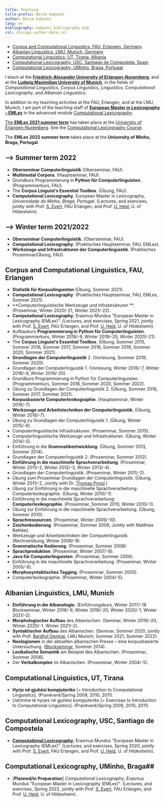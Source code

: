 ```yaml
---
title: Teaching 
title-prefix: Besim Kabashi
author: Besim Kabashi
lang: en
bibliography: kabashi_bibliography.bib
csl: chicago-author-date.csl
---
```



- [Corpus and Computational Linguistics, FAU, Erlangen, Germany](#corpus-and-computational-linguistics-fau-erlangen)
- [Albanian Linguistics, LMU, Munich, Germany](#albanian-linguistics-lmu-munich)
- [Computational Linguistics, UT, Tirana, Albania](#computational-linguistics-ut-tirana)
- [Computational Lexicography, USC, Santiago de Compostela, Spain](#computational-lexicography-usc-santiago-de-compostela)
- [Computational Lexicography, UMinho, Braga, Portugal](#computational-lexicography-uminho-braga)

I teach at the [**Friedrich-Alexander University of Erlangen-Nuremberg**](https://www.fau.de/), and at the
[**Ludwig Maximilian University of Munich**](https://www.lmu.de/), in the fields of *Computational Linguistics*,
*Corpus Linguistics*, *Linguistics*, *Computational Lexicography*, and *Albanian Linguistics*.

In addition to my teaching activities at the FAU, Erlangen, and at the LMU, Munich, I am
part of the teaching staff of [**European Master in Lexicography –
EMLex**](https://www.emlex.phil.fau.eu/) in the advanced module
[Computational Lexicography](https://www.emlex.phil.fau.eu/files/2021/07/emlex-a6-module-description-eng-2021.pdf).

[The **EMLex 2021 summer term**](https://www.emlex-summerterm-2021.phil.fau.eu/) has taken place
at the [University of Erlangen-Nuremberg](https://www.fau.de/).
See the [Computational Lexicography Course](https://www.emlex-summerterm-2021.phil.fau.eu/talks/a6-computational-lexicography/).

The **EMLex 2022 summer term** takes place at the **University of Minho, Braga, Portugal**.

## –> Summer term 2022 ##
- **Oberseminar Computerlinguistik** (Oberseminar, FAU).
- **Multimodal Corpora**. (Hauptseminar, FAU).
- Grundkurs Programmierung in **Python für Computerlinguisten**. (Programmierkurs, FAU).
- The **Corpus Linguist’s Essential Toolbox**. (Übung, FAU).
- **Computational Lexicography**, European Master in Lexicography,
    *Universidade do Minho, Braga, Portugal*.  (Lectures, and exercises,
    jointly with
    Prof. [S. Evert](http://www.stefan-evert.de/), FAU Erlangen, and
    Prof. [U. Heid](https://www.uni-hildesheim.de/fb3/institute/iwist/mitglieder/heid/), U. of Hildesheim).
<!-- - **Syntaktischer Aufbau des Albanischen**. (Seminar, LMU). -->

## –> Winter term 2021/2022 ##
- **Oberseminar Computerlinguistik**. (Oberseminar, FAU).
- **Computational Lexicography**. (Praktisches Hauptseminar, FAU, EMLex).
- **Werkzeuge und Infrastrukturen der Computerlinguistik**. (Praktisches Proseminar/Übung, FAU). 
<!-- - **Morphologischer Aufbau des Albanischen**. (Proseminar/Übung, LMU). -->
<!-- - **Einführung in die Albanologie**. (Grundkurs, LMU). -->

<!-- ## –> Summer term 2021 ## -->
<!-- - **Statistik für Korpuslinguisten** (Übung, FAU). -->
<!-- - **Oberseminar Computerlinguistik** (Seminar, FAU). -->
<!-- - Übung zu **Grundlagen der Computerlinguistik** 2. (Übung, FAU).  -->
<!-- - The **Corpus Linguist’s Essential Toolbox**. (Übung, FAU). -->
<!-- - **Computational Lexicography**; "[European Master in Lexicography](https://www.emlex-summerterm-2021.phil.fau.eu/)", (Lectures, and exercises, jointly with
    Prof. [S. Evert](http://www.stefan-evert.de/), FAU Erlangen, and
    Prof. [U. Heid](https://www.uni-hildesheim.de/fb3/institute/iwist/mitglieder/heid/), U. of Hildesheim) -->
<!-- - **Syntaktischer Aufbau des Albanischen**. (Seminar, LMU). -->

## Corpus and Computational Linguistics, FAU, Erlangen ##

- **Statistik für Korpuslinguisten** (Übung, Sommer 2021).
- **Computational Lexicography**. (Praktisches Hauptseminar, FAU, EMLex, Sommer 2021).
- **Computerlinguistische Werkzeuge und Infrastrukturen **. (Proseminar, Winter 2020/-21, Winter 2021/-22). 
- **Computational Lexicography**; Erasmus Mundus "European Master in Lexicography (EMLex)". (Lectures, and exercises, Spring 2021, jointly with Prof. [S. Evert](http://www.stefan-evert.de/), FAU Erlangen, and Prof. [U. Heid](https://www.uni-hildesheim.de/fb3/institute/iwist/mitglieder/heid/), U. of Hildesheim).
- Aufbaukurs **Programmierung in Python für Computerlinguisten**. (Programmierkurs, Winter 2018/-9, Winter 2019/-20, Winter 2020/-21).
- The **Corpus Linguist’s Essential Toolbox**. (Übung, Sommer 2015, Sommer 2016, Sommer 2017, Sommer 2018, Sommer 2019, Sommer 2020, Sommer 2021).
- **Grundlagen der Computerlinguistik** 2. (Vorlesung, Sommer 2019, Sommer 2020).
- Grundlagen der Computerlinguistik 1. (Vorlesung, Winter 2016/-7, Winter 2018/-9, Winter 2019/-20). 
- Grundkurs Programmierung in Python für Computerlinguisten. (Programmierkurs, Sommer 2018, Sommer 2020, Sommer 2022).
- Übung zu Grundlagen der Computerlinguistik 2. (Übung, Sommer 2016, Sommer 2017, Sommer 2021). 
- **Korpusbasierte Computerlexikographie**. (Hauptseminar, Winter 2016/-7). 
- **Werkzeuge und Arbeitstechniken der Computerlinguistik**. (Übung, Winter 2016/-7). 
- Übung zu Grundlagen der Computerlinguistik 1. (Übung, Winter 2015/-6).
- Computerlinguistische Infrastrukturen. (Proseminar, Sommer 2015).
- Computerlinguistische Werkzeuge und Infrastrukturen. (Übung, Winter 2014/-5). 
- Einführung in die **Grammatikentwicklung**. (Übung, Sommer 2013, Sommer 2014).
- Grundlagen der Computerlinguistik 2. (Proseminar, Sommer 2012).
- **Einführung in die maschinelle Sprachverarbeitung**. (Proseminar, Winter 2011/-2, Winter 2012/-3, Winter 2013/-4).
- Grundlagen der Computerlinguistik. (Proseminar, Winter 2011/-2).
- Übung zum Proseminar Grundlagen der Computerlinguistik. (Übung, Winter 2011/-2, Jointly with Dr. [Thomas Proisl](http://www.thomas-proisl.de/).) 
- Übung zur Einführung in die maschinelle Sprachverarbeitung: Computerlexikographie. (Übung, Winter 2010/-1).
- Einführung in die maschinelle Sprachverarbeitung: **Computerlexikographie**. (Proseminar, Sommer 2010, Winter 2010/-1).
- Übung zur Einführung in die maschinelle Sprachverarbeitung. (Übung, Sommer 2010).
- **Sprachressourcen**. (Proseminar, Winter 2009/-10). 
- **Zeichenkodierung**. (Proseminar, Sommer 2009, Jointly with Matthias Bethke). 
- Werkzeuge und Arbeitstechniken der Computerlinguistik. (Rechnerübung, Winter 2008/-9).
- **Grammatische Kodierung**. (Proseminar, Sommer 2008). 
- **Sprachproduktion**. (Proseminar, Winter 2007/-8).
- **Java für Computerlinguisten**. (Proseminar, Sommer 2006). 
- Einführung in die maschinelle Sprachverarbeitung. (Proseminar, Winter 2005/-6).
- **Morphosyntaktisches Tagging**. (Proseminar, Sommer 2005).
- Computerlexikographie. (Proseminar, Winter 2004/-5).


## Albanian Linguistics, LMU, Munich ##

- **Einführung in die Albanologie**. (Einführungskurs, Winter 2017/-18 Blockseminar, Winter 2018/-9, Winter 2019/-20, Winter 2020/-1, Winter 2021/-2).
- **Morphologischer Aufbau** des Albanischen. (Seminar, Winter 2019/-20, Winter 2020/-1, Winter 2021/-2). 
- **Syntaktischer Aufbau** des Albanischen. (Seminar, Sommer 2020, jointly with Prof. [Bardhyl Demiraj](https://www.albanologie.uni-muenchen.de/personen/professoren/demiraj/index.html), LMU Munich; Sommer 2021, Sommer 2022).
- **Neologismen** in der aktuellen albanischen Presse – eine korpusbasierte Untersuchung. ([Blockseminar](pdf/Kabashi_2014_Neologismen_LMU.pdf), Sommer 2014). 
- **Lexikalische Semantik** am Beispiel des Albanischen. (Proseminar, Sommer 2006). 
- Der **Verbalkomplex** im Albanischen. (Proseminar, Winter 2004/-5). 


## Computational Linguistics, UT, Tirana ##

- **Hyrje në gjuhësi kompjuterike** [= Introduction to Computational Linguistics]. (Pranëverë/Spring 2009, 2010, 2011).
- Ushtrime të hyrjes në gjuhësi kompjuterike [= Exercises to Introduction to Computational Linguistics].  (Pranëverë/Spring 2009, 2010, 2011).

## Computational Lexicography, USC, Santiago de Compostela ##

- [**Computational Lexicography**](http://www.portlex.usc.gal/emlex2020/module-a6); Erasmus Mundus "European Master in Lexicography (EMLex)". (Lectures, and exercises, Spring 2020, jointly with Prof. [S. Evert](http://www.stefan-evert.de/), FAU Erlangen, and Prof. [U. Heid](https://www.uni-hildesheim.de/fb3/institute/iwist/mitglieder/heid/), U. of Hildesheim). 

## Computational Lexicography, UMinho, Braga##

- [**Planned/in Preparation**] *Computational Lexicography*, Erasmus Mundus "European Master in Lexicography (EMLex)". (Lectures, and exercises, Spring 2022, jointly with Prof. [S. Evert](https://stephanie-evert.de/), FAU Erlangen, and Prof. [U. Heid](https://www.uni-hildesheim.de/fb3/institute/iwist/mitglieder/heid/), U. of Hildesheim). 

<!-- [Total: 62 (45+10+6+1)] -->

<!-- ## News ## -->

